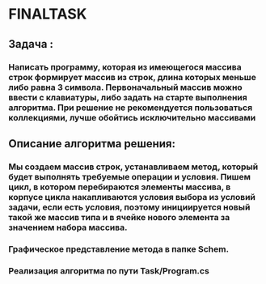 # FINALTASK
## Задача : 
### Написать программу, которая из имеющегося массива строк формирует массив из строк, длина которых меньше либо равна 3 символа. Первоначальный массив можно ввести с клавиатуры, либо задать на старте выполнения алгоритма. При решение не рекомендуется пользоваться коллекциями, лучше обойтись исключительно массивами
## Описание алгоритма решения:
### Мы создаем массив строк, устанавливаем метод, который будет выполнять требуемые операции и условия. Пишем цикл, в котором перебираются элементы массива, в корпусе цикла накапливаются условия выбора из условий задачи, если есть условия, поэтому инициируется новый такой же массив типа и в ячейке нового элемента за значением набора  массива.

### Графическое представление метода в папке Schem.
### Реализация алгоритма по пути Task/Program.cs
